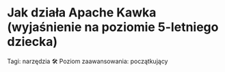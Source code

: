 # Jak działa Apache Kawka (wyjaśnienie na poziomie 5-letniego dziecka)

Tagi: narzędzia 🛠
Poziom zaawansowania: początkujący